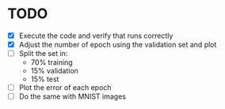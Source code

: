 # TODO #

- [X] Execute the code and verify that runs correctly
- [X] Adjust the number of epoch using the validation set and plot
- [ ] Split the set in:
  - 70% training
  - 15% validation
  - 15% test
- [ ] Plot the error of each epoch
- [ ] Do the same with MNIST images
